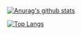 [![Anurag's github stats](https://github-readme-stats.vercel.app/api?username=zhahu315&show_icons=true&bg_color=DEG,#393DB70,#FF7FF00,#FF6EC7)](https://github.com/anuraghazra/github-readme-stats)

[![Top Langs](https://github-readme-stats.vercel.app/api/top-langs/?username=zhahu315&layout=compact)](https://github.com/anuraghazra/github-readme-stats)
